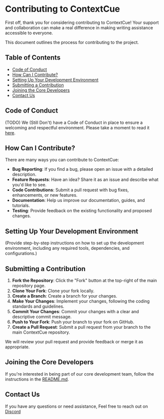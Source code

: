 # Contributing to ContextCue

First off, thank you for considering contributing to ContextCue!
Your support and collaboration can make a real difference in making writing assistance accessible to everyone.

This document outlines the process for contributing to the project.

## Table of Contents

- [Code of Conduct](#code-of-conduct)
- [How Can I Contribute?](#how-can-i-contribute)
- [Setting Up Your Development Environment](#setting-up-your-development-environment)
- [Submitting a Contribution](#submitting-a-contribution)
- [Joining the Core Developers](#joining-the-core-developers)
- [Contact Us](#contact-us)

## Code of Conduct

(TODO) We (Still Don't) have a Code of Conduct in place to ensure a welcoming and respectful environment. 
Please take a moment to read it [here](link-to-code-of-conduct). 

## How Can I Contribute?

There are many ways you can contribute to ContextCue:

- **Bug Reporting**: If you find a bug, please open an issue with a detailed description.
- **Feature Requests**: Have an idea? Share it as an issue and describe what you'd like to see.
- **Code Contributions**: Submit a pull request with bug fixes, enhancements, or new features.
- **Documentation**: Help us improve our documentation, guides, and tutorials.
- **Testing**: Provide feedback on the existing functionality and proposed changes.

## Setting Up Your Development Environment

(Provide step-by-step instructions on how to set up the development environment,
including any required tools, dependencies, and configurations.)

## Submitting a Contribution

1. **Fork the Repository**: Click the "Fork" button at the top-right of the main repository page.
2. **Clone Your Fork**: Clone your fork locally.
3. **Create a Branch**: Create a branch for your changes.
4. **Make Your Changes**: Implement your changes, following the coding standards and guidelines.
5. **Commit Your Changes**: Commit your changes with a clear and descriptive commit message.
6. **Push to Your Fork**: Push your branch to your fork on GitHub.
7. **Create a Pull Request**: Submit a pull request from your branch to the main ContextCue repository.

We will review your pull request and provide feedback or merge it as appropriate.

## Joining the Core Developers

If you're interested in being part of our core development team,
follow the instructions in the [README.md](https://github.com/RoundtableML/ContextCue/blob/main/README.md).

## Contact Us

If you have any questions or need assistance, Feel free to reach out on [Discord](https://discord.gg/roundtableml-1091255881154428969)

